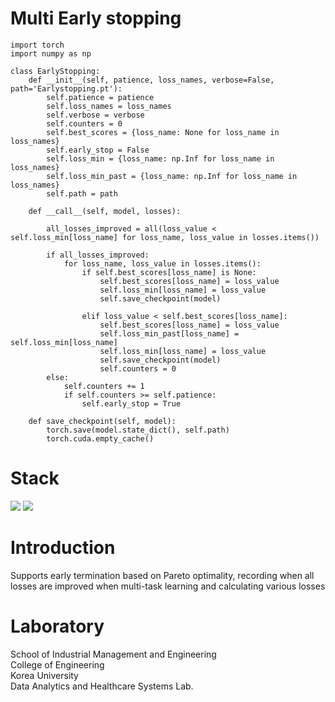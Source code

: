 # Multi Early stopping 

```
import torch
import numpy as np

class EarlyStopping:
    def __init__(self, patience, loss_names, verbose=False, path='Earlystopping.pt'):
        self.patience = patience
        self.loss_names = loss_names
        self.verbose = verbose
        self.counters = 0
        self.best_scores = {loss_name: None for loss_name in loss_names}
        self.early_stop = False
        self.loss_min = {loss_name: np.Inf for loss_name in loss_names}
        self.loss_min_past = {loss_name: np.Inf for loss_name in loss_names}
        self.path = path

    def __call__(self, model, losses):

        all_losses_improved = all(loss_value < self.loss_min[loss_name] for loss_name, loss_value in losses.items())
        
        if all_losses_improved:
            for loss_name, loss_value in losses.items():
                if self.best_scores[loss_name] is None:
                    self.best_scores[loss_name] = loss_value
                    self.loss_min[loss_name] = loss_value
                    self.save_checkpoint(model)

                elif loss_value < self.best_scores[loss_name]:
                    self.best_scores[loss_name] = loss_value
                    self.loss_min_past[loss_name] = self.loss_min[loss_name]
                    self.loss_min[loss_name] = loss_value
                    self.save_checkpoint(model)
                    self.counters = 0
        else:
            self.counters += 1
            if self.counters >= self.patience:
                self.early_stop = True

    def save_checkpoint(self, model):
        torch.save(model.state_dict(), self.path)
        torch.cuda.empty_cache()
```

# Stack  
 <img src="https://img.shields.io/badge/Python-3776AB?style=flat&logo=Python&logoColor=white"/> <img src="https://img.shields.io/badge/pytorch-EE4C2C?style=flat&logo=pytorch&logoColor=white"/>

# Introduction

Supports early termination based on Pareto optimality, recording when all losses are improved when multi-task learning and calculating various losses

# Laboratory

School of Industrial Management and Engineering  
College of Engineering  
Korea University  
Data Analytics and Healthcare Systems Lab.

